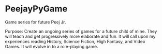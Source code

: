 # PeejayPyGame
Game series for future Peej Jr.

Purpose:
    Create an ongoing series of games for a future child of mine. They will teach and get progressively more elaborate and fun. It will call upon my experiences reading History, Science Fiction, High Fantasy, and  Video Games. It will evolve in to a role-playing game.

